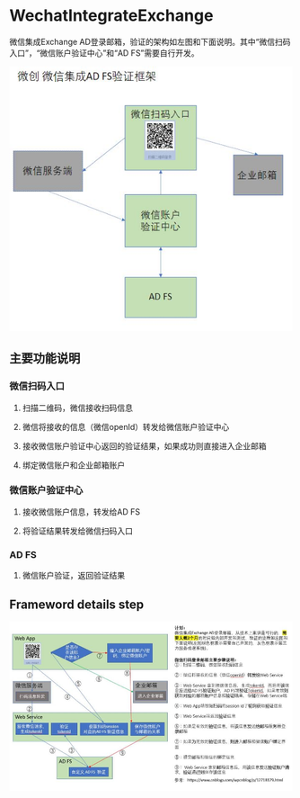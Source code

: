 # WechatIntegrateExchange
微信集成Exchange AD登录邮箱，验证的架构如左图和下面说明。其中“微信扫码入口”，“微信账户验证中心”和“AD FS”需要自行开发。

![WCADFSF](https://github.com/FL-LearningGroup/WechatIntegrateExchange/blob/main/WeChatIntegrateADFSFramework.JPG)

## 主要功能说明
### 微信扫码入口

1. 扫描二维码，微信接收扫码信息

2. 微信将接收的信息（微信openId）转发给微信账户验证中心

3. 接收微信账户验证中心返回的验证结果，如果成功则直接进入企业邮箱

4. 绑定微信账户和企业邮箱账户

### 微信账户验证中心

1. 接收微信账户信息，转发给AD FS

2. 将验证结果转发给微信扫码入口


### AD FS

1. 微信账户验证，返回验证结果​

## Frameword details step
![detailstep](https://github.com/FL-LearningGroup/WechatIntegrateExchange/blob/main/WeChatIntegrateADFSFrameworkDetailStep.JPG)

